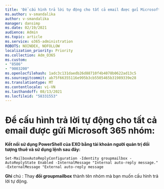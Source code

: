 ```yaml
---
title: 'Để cấu hình trả lời tự động cho tất cả email được gửi Microsoft 365 nhóm:'
ms.author: v-smandalika
author: v-smandalika
manager: dansimp
ms.date: 02/19/2021
audience: Admin
ms.topic: article
ms.service: o365-administration
ROBOTS: NOINDEX, NOFOLLOW
localization_priority: Priority
ms.collection: Adm_O365
ms.custom:
- "8586"
- "9003200"
ms.openlocfilehash: 1adc3c131daedb26d88710f4b4078b0622ad13c5
ms.sourcegitcommit: ab75f66355116e995b3cb5505465b31989339e28
ms.translationtype: MT
ms.contentlocale: vi-VN
ms.lasthandoff: 08/13/2021
ms.locfileid: "58331553"
---
```

# <a name="to-configure-auto-reply-for-all-emails-sent-to-microsoft-365-group"></a>Để cấu hình trả lời tự động cho tất cả email được gửi Microsoft 365 nhóm:

**Kết nối sử dụng PowerShell của EXO bằng tài khoản người quản trị đối tượng thuê và sử dụng lệnh sau đây:**

`Set-MailboxAutoReplyConfiguration -Identity groupmailbox -AutoReplyState Enabled -InternalMessage "Internal auto-reply message." -ExternalMessage "External auto-reply message`

**Ghi** chú : Thay **đổi groupmailbox** thành tên nhóm mà bạn muốn cấu hình trả lời tự động.

